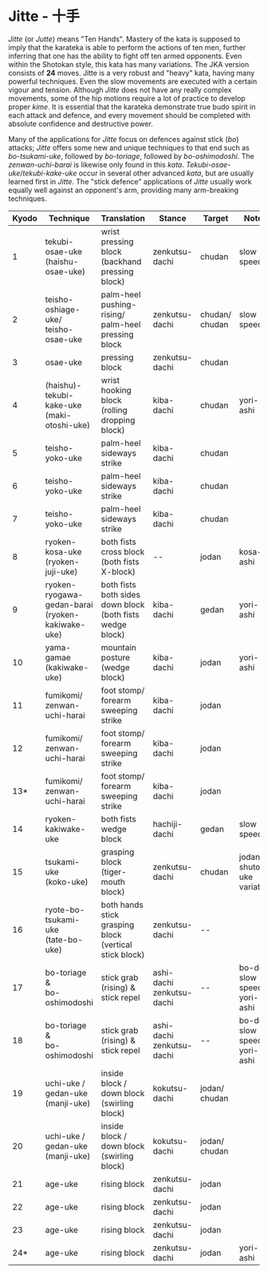 # Jitte - 十手

_Jitte_ (or _Jutte_) means "Ten Hands". Mastery of the kata is supposed to imply that the karateka is able to perform the actions of ten men, further inferring that one has the ability to fight off ten armed opponents. Even within the Shotokan style, this kata has many variations. The JKA version consists of **24** moves. Jitte is a very robust and "heavy" kata, having many powerful techniques. Even the slow movements are executed with a certain vigour and tension. Although _Jitte_ does not have any really complex movements, some of the hip motions require a lot of practice to develop proper _kime_. It is essential that the karateka demonstrate true budo spirit in each attack and defence, and every movement should be completed with absolute confidence and destructive power.

Many of the applications for _Jitte_ focus on defences against stick (_bo_) attacks; _Jitte_ offers some new and unique techniques to that end such as _bo-tsukami-uke_, followed by _bo-toriage_, followed by _bo-oshimodoshi_. The _zenwan-uchi-barai_ is likewise only found in this _kata_. _Tekubi-osae-uke_/_tekubi-kake-uke_ occur in several other advanced _kata_, but are usually learned first in _Jitte_. The "stick defence" applications of _Jitte_ usually work equally well against an opponent's arm, providing many arm-breaking techniques.


| Kyodo | Technique | Translation | Stance | Target | Notes |
| ----- | --------- | ----------- | ------ | ------ | ----- |
| 1     | tekubi-osae-uke<br>(haishu-osae-uke) | wrist pressing block<br>(backhand pressing block) | zenkutsu-dachi | chudan | slow speed |
| 2     | teisho-oshiage-uke/<br>teisho-osae-uke | palm-heel pushing-rising/<br>palm-heel pressing block | zenkutsu-dachi | chudan/<br>chudan | slow speed |
| 3     | osae-uke | pressing block | zenkutsu-dachi | chudan | |
| 4     | (haishu)-tekubi-kake-uke<br>(maki-otoshi-uke) | wrist hooking block<br>(rolling dropping block) | kiba-dachi | chudan | yori-ashi |
| 5     | teisho-yoko-uke | palm-heel sideways strike | kiba-dachi | chudan | |
| 6     | teisho-yoko-uke | palm-heel sideways strike | kiba-dachi | chudan | |
| 7     | teisho-yoko-uke | palm-heel sideways strike | kiba-dachi | chudan | |
| 8     | ryoken-kosa-uke<br>(ryoken-juji-uke) | both fists cross block<br>(both fists X-block) | -- | jodan | kosa-ashi |
| 9     | ryoken-ryogawa-gedan-barai<br>(ryoken-kakiwake-uke) | both fists both sides down block<br>(both fists wedge block) | kiba-dachi | gedan | yori-ashi |
| 10    | yama-gamae<br>(kakiwake-uke) | mountain posture<br>(wedge block) | kiba-dachi | jodan | yori-ashi |
| 11    | fumikomi/<br>zenwan-uchi-harai | foot stomp/<br>forearm sweeping strike | kiba-dachi | jodan | |
| 12    | fumikomi/<br>zenwan-uchi-harai | foot stomp/<br>forearm sweeping strike | kiba-dachi | jodan | |
| 13*   | fumikomi/<br>zenwan-uchi-harai | foot stomp/<br>forearm sweeping strike | kiba-dachi | jodan | |
| 14    | ryoken-kakiwake-uke | both fists wedge block | hachiji-dachi | gedan | slow speed |
| 15    | tsukami-uke<br>(koko-uke) | grasping block<br>(tiger-mouth block) | zenkutsu-dachi | chudan | jodan-shuto-uke variation |
| 16    | ryote-bo-tsukami-uke<br>(tate-bo-uke) | both hands stick grasping block<br>(vertical stick block) | zenkutsu-dachi | -- | |
| 17    | bo-toriage &<br>bo-oshimodoshi | stick grab (rising) &<br>stick repel | ashi-dachi<br>zenkutsu-dachi | -- |	bo-dori slow speed<br>yori-ashi |
| 18    | bo-toriage &<br>bo-oshimodoshi | stick grab (rising) &<br>stick repel | ashi-dachi<br>zenkutsu-dachi | -- | bo-dori slow speed<br>yori-ashi |
| 19    | uchi-uke / gedan-uke<br>(manji-uke) | inside block / down block<br>(swirling block) | kokutsu-dachi | jodan/<br>chudan | |
| 20    | uchi-uke / gedan-uke<br>(manji-uke) | inside block / down block<br>(swirling block) | kokutsu-dachi | jodan/<br>chudan | |
| 21    | age-uke | rising block | zenkutsu-dachi | jodan | |
| 22    | age-uke | rising block | zenkutsu-dachi | jodan | |
| 23    | age-uke | rising block | zenkutsu-dachi | jodan | |
| 24*   | age-uke | rising block | zenkutsu-dachi | jodan | yori-ashi |
